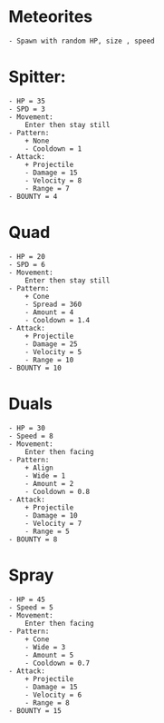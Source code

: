 # Meteorites
	- Spawn with random HP, size , speed

# Spitter:
	- HP = 35
	- SPD = 3
	- Movement:
		Enter then stay still
	- Pattern:
		+ None
		- Cooldown = 1
	- Attack:
		+ Projectile
		- Damage = 15
		- Velocity = 8
		- Range = 7
	- BOUNTY = 4

# Quad
	- HP = 20
	- SPD = 6
	- Movement:
		Enter then stay still
	- Pattern:
		+ Cone
		- Spread = 360
		- Amount = 4
		- Cooldown = 1.4
	- Attack:
		+ Projectile
		- Damage = 25
		- Velocity = 5
		- Range = 10
	- BOUNTY = 10

# Duals
	- HP = 30
	- Speed = 8
	- Movement:
		Enter then facing
	- Pattern:
		+ Align
		- Wide = 1
		- Amount = 2
		- Cooldown = 0.8
	- Attack:
		+ Projectile
		- Damage = 10
		- Velocity = 7
		- Range = 5
	- BOUNTY = 8

# Spray
	- HP = 45
	- Speed = 5
	- Movement:
		Enter then facing
	- Pattern:
		+ Cone
		- Wide = 3
		- Amount = 5
		- Cooldown = 0.7
	- Attack:
		+ Projectile
		- Damage = 15
		- Velocity = 6
		- Range = 8
	- BOUNTY = 15

